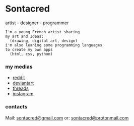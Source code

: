 # Sontacred


artist - designer - programmer

```
I'm a young French artist sharing
my art and Ideas:
  (drawing, digital art, design) 
i'm also leaning some programming languages
to create my own apps
  (html, css, python) 
``` 

### my medias
- [reddit](https://www.reddit.com/u/Legochems)
- [deviantart](https://www.deviantart.com/sontacred)
- [threads](https://www.deviantart.com/sontacred) 
- [instagram](https://www.instagram.com/sontacred/)

### contacts
  Mail: sontacred@gmail.com
	or: sontacred@protonmail.com

